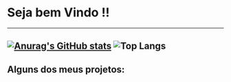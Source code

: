 # Seja bem Vindo !!
---
[![Anurag's GitHub stats](https://github-readme-stats.vercel.app/api?username=CarHSmig)](https://github.com/anuraghazra/github-readme-stats)
![Top Langs](https://github-readme-stats.vercel.app/api/top-langs/?username=CarHSmig&layout=compact)
---
## Alguns dos meus projetos: 
